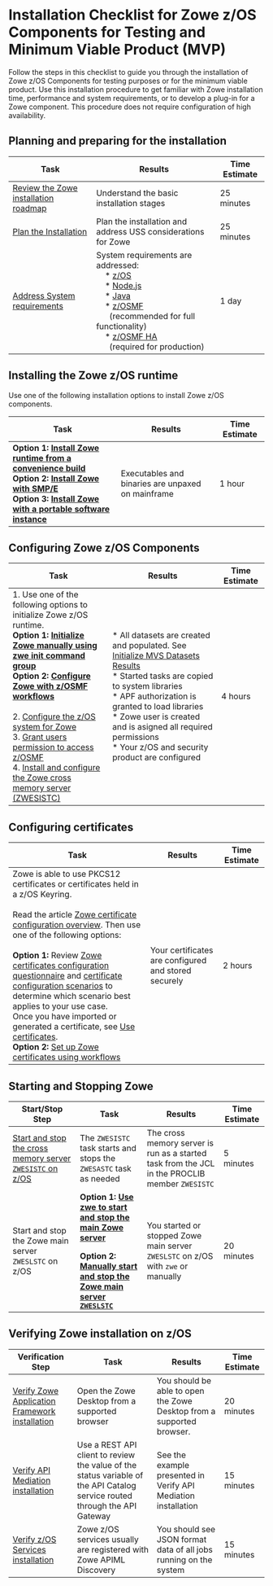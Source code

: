 # Installation Checklist for Zowe z/OS Components for Testing and Minimum Viable Product (MVP)

Follow the steps in this checklist to guide you through the installation of Zowe z/OS Components for testing purposes or for the minimum viable product. Use this installation procedure to get familiar with Zowe installation time, performance and system requirements, or to develop a plug-in for a Zowe component. This procedure does not require configuration of high availability.


## Planning and preparing for the installation
| Task | Results | Time Estimate |  
|----|-----------------------|---|
| [Review the Zowe installation roadmap](../user-guide/install-zos.md) | Understand the basic installation stages |    25 minutes   |                        
| [Plan the Installation](../user-guide/installandconfig.md)| Plan the installation and address USS considerations for Zowe |  25 minutes                    | 
| [Address System requirements](../user-guide/installandconfig.md)| System requirements are addressed: <br /> &nbsp;&nbsp;&nbsp;&nbsp;* [z/OS](../user-guide/systemrequirements-zos.md#zos)   <br />&nbsp;&nbsp;&nbsp;&nbsp;* [Node.js](../user-guide/systemrequirements-zos.md#nodejs)  <br /> &nbsp;&nbsp;&nbsp;&nbsp;* [Java](../user-guide/systemrequirements-zos.md#java)  <br /> &nbsp;&nbsp;&nbsp;&nbsp;* [z/OSMF](../user-guide/systemrequirements-zos.md#zosmf-optional) <br />&nbsp;&nbsp;&nbsp;&nbsp;&nbsp;&nbsp;(recommended for full functionality)<br />&nbsp;&nbsp;&nbsp;&nbsp;* [z/OSMF HA](../user-guide/zowe-ha-overview.md)<br />&nbsp;&nbsp;&nbsp;&nbsp;&nbsp;&nbsp;(required for production)            |  1 day                       |

## Installing the Zowe z/OS runtime

Use one of the following installation options to install Zowe z/OS components.

| Task | Results | Time Estimate |  
|--------------------|----|------|
| **Option 1: [Install Zowe runtime from a convenience build](../user-guide/install-zowe-zos-convenience-build.md)**  <br />  **Option 2: [Install Zowe with SMP/E](../user-guide/install-zowe-smpe.md)** <br /> **Option 3: [Install Zowe with a portable software instance](../user-guide/install-zowe-pswi.md)** <br />                      | Executables and binaries are unpaxed on mainframe                |   1 hour  

## Configuring Zowe z/OS Components

| Task | Results | Time Estimate |  
|-----------------------|----|------|
| 1. Use one of the following options to initialize Zowe z/OS runtime.<br />**Option 1: [Initialize Zowe manually using zwe init command group](../user-guide/initialize-zos-system.md)  <br />** **Option 2: [Configure Zowe with z/OSMF workflows](../user-guide/configure-zowe-zosmf-workflow.md)** <br /> <br /> 2. [Configure the z/OS system for Zowe](../user-guide/configure-zos-system.md)<br />3. [Grant users permission to access z/OSMF](../user-guide/grant-user-permission-zosmf.md) <br />4. [Install and configure the Zowe cross memory server (ZWESISTC)](../user-guide/configure-xmem-server.md) | * All datasets are created and populated. See [Initialize MVS Datasets Results](../user-guide/initialize-mvs-datasets.md#results)<br /> * Started tasks are copied to system libraries<br /> * APF authorization is granted to load libraries<br /> * Zowe user is created and is asigned all required permissions<br /> * Your z/OS and security product are configured| 4 hours| 

## Configuring certificates

| Task | Results | Time Estimate |  
|--------------------|----|------|
| Zowe is able to use PKCS12 certificates or certificates held in a z/OS Keyring.<br /><br />Read the article [Zowe certificate configuration overview](../user-guide/configure-certificates.md). Then use one of the following options:<br /><br /> **Option 1:** Review [Zowe certificates configuration questionnaire](../user-guide/certificates-configuration-questionnaire.md) and [certificate configuration scenarios](../user-guide/certificate-configuration-scenarios.md) to determine which scenario best applies to your use case. <br /> Once you have imported or generated a certificate, see [Use certificates](../user-guide/use-certificates.md).  <br />**Option 2:** [Set up Zowe certificates using workflows](../user-guide/certificates-setup.md) | Your certificates are configured and stored securely|2 hours  

## Starting and Stopping Zowe  

| Start/Stop Step | Task | Results | Time Estimate |  
|----|-----------|----|-------------|
|[Start and stop the cross memory server `ZWESISTC` on z/OS](../user-guide/start-zowe-zos.md#starting-and-stopping-the-cross-memory-server-zwesistc-on-zos) | The `ZWESISTC` task starts and stops the `ZWESASTC` task as needed | The cross memory server is run as a started task from the JCL in the PROCLIB member `ZWESISTC` | 5 minutes|
|Start and stop the Zowe main server `ZWESLSTC` on z/OS |**Option 1: [Use zwe to start and stop the main Zowe server](../user-guide/start-zowe-zos.md#starting-and-stopping-zowe-main-server-zweslstc-on-zos-with-zwe-server-command)**<br /><p></p>**Option 2: [Manually start and stop the Zowe main server `ZWESLSTC`](../user-guide/start-zowe-zos.md#starting-and-stopping-zowe-main-server-zweslstc-on-zos-manually)** | You started or stopped Zowe main server `ZWESLSTC` on z/OS with `zwe` or manually | 20 minutes |

## Verifying Zowe installation on z/OS

| Verification Step | Task | Results | Time Estimate | 
|----|-----------|----|-------------|
| [Verify Zowe Application Framework installation](../user-guide/verify-zowe-runtime-install.md#verifying-zowe-application-framework-installation) | Open the Zowe Desktop from a supported browser | You should be able to open the Zowe Desktop from a supported browser. | 20 minutes| 
| [Verify API Mediation installation](../user-guide/verify-zowe-runtime-install.md#verifying-api-mediation-installation) |Use a REST API client to review the value of the status variable of the API Catalog service routed through the API Gateway | See the example presented in Verify API Mediation installation | 15 minutes |
|[Verify z/OS Services installation](../user-guide/verify-zowe-runtime-install.md#verifying-zos-services-installation) |Zowe z/OS services usually are registered with Zowe APIML Discovery| You should see JSON format data of all jobs running on the system | 15 minutes |





